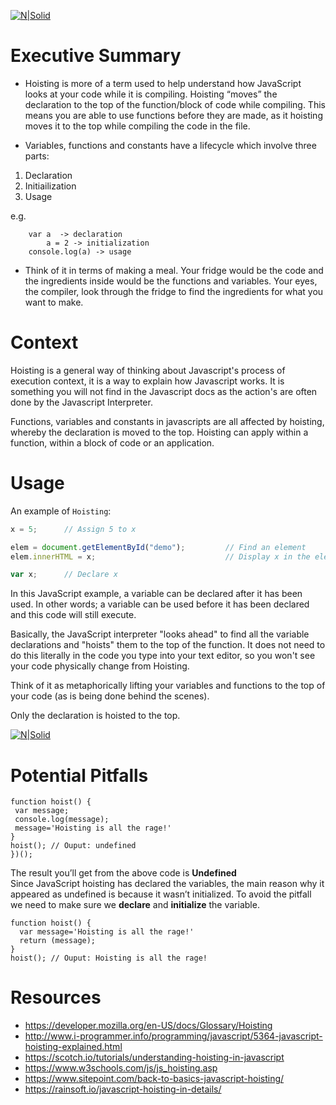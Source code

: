 [![N|Solid](http://blog.guinatal.com/wp-content/uploads/2015/10/hoisting.jpg)](https://nodesource.com/products/nsolid)
# Executive Summary

 - Hoisting is more of a term used to help understand how JavaScript looks at your code while it is compiling. Hoisting “moves” the declaration to the top of the function/block of code while compiling. This means you are able to use functions before they are made, as it hoisting moves it to the top while compiling the code in the file.

- Variables, functions and constants have a lifecycle which involve three parts:

1) Declaration
2) Initiailization
3) Usage

e.g.
``` 
    var a  -> declaration
        a = 2 -> initialization
    console.log(a) -> usage
```
- Think of it in terms of making a meal. Your fridge would be the code and the ingredients inside would be the functions and variables. Your eyes, the compiler, look through the fridge to find the ingredients for what you want to make.


# Context

Hoisting is a general way of thinking about Javascript's process of execution context, it is a way to explain how Javascript works.  It is something you will not find in the Javascript docs as the action's are often done by the Javascript Interpreter.

Functions, variables and constants in javascripts are all affected by hoisting, whereby the declaration is moved to the top. Hoisting can apply within a function, within a block of code or an application.

# Usage

An example of `Hoisting`:
```js
x = 5;      // Assign 5 to x

elem = document.getElementById("demo");         // Find an element 
elem.innerHTML = x;                             // Display x in the element

var x;      // Declare x
```

In this JavaScript example, a variable can be declared after it has been used. In other words; a variable can be used before it has been declared and this code will still execute.

Basically, the JavaScript interpreter "looks ahead" to find all the variable declarations and "hoists" them to the top of the function. It does not need to do this literally in the code you type into your text editor, so you won't see your code physically change from Hoisting.

Think of it as metaphorically lifting your variables and functions to the top of your code (as is being done behind the scenes).

Only the declaration is hoisted to the top.

[![N|Solid](https://ogmcsrgk5.qnssl.com/13281/826d7a289ef8489b872917570545bdc3.png (154kB) )](https://nodesource.com/products/nsolid)

# Potential Pitfalls

 ``` 
 function hoist() {
  var message;
  console.log(message);
  message='Hoisting is all the rage!'
}
hoist(); // Ouput: undefined
})();
```
The result you’ll get from the above code is **Undefined**  
Since JavaScript hoisting has declared the variables, the main reason why it appeared as undefined is because it wasn’t initialized.
To avoid the pitfall we need to make sure we **declare** and **initialize** the variable.
```
function hoist() {
  var message='Hoisting is all the rage!'
  return (message);
}
hoist(); // Ouput: Hoisting is all the rage!
```

# Resources

- https://developer.mozilla.org/en-US/docs/Glossary/Hoisting
- http://www.i-programmer.info/programming/javascript/5364-javascript-hoisting-explained.html
- https://scotch.io/tutorials/understanding-hoisting-in-javascript
- https://www.w3schools.com/js/js_hoisting.asp
- https://www.sitepoint.com/back-to-basics-javascript-hoisting/
- https://rainsoft.io/javascript-hoisting-in-details/
